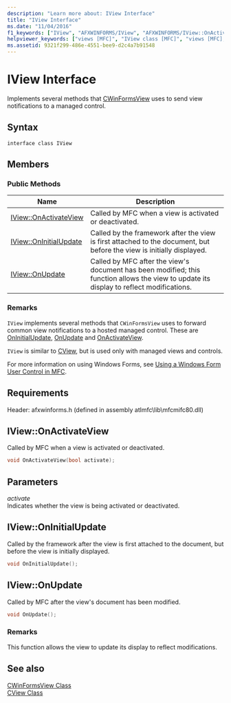 ```yaml
---
description: "Learn more about: IView Interface"
title: "IView Interface"
ms.date: "11/04/2016"
f1_keywords: ["IView", "AFXWINFORMS/IView", "AFXWINFORMS/IView::OnActivateView", "AFXWINFORMS/IView::OnInitialUpdate", "AFXWINFORMS/IView::OnUpdate"]
helpviewer_keywords: ["views [MFC]", "IView class [MFC]", "views [MFC], classes"]
ms.assetid: 9321f299-486e-4551-bee9-d2c4a7b91548
---
```

# IView Interface

Implements several methods that [CWinFormsView](../../mfc/reference/cwinformsview-class.md) uses to send view notifications to a managed control.

## Syntax

```
interface class IView
```

## Members

### Public Methods

|Name|Description|
|----------|-----------------|
|[IView::OnActivateView](#onactivateview)|Called by MFC when a view is activated or deactivated.|
|[IView::OnInitialUpdate](#oninitialupdate)|Called by the framework after the view is first attached to the document, but before the view is initially displayed.|
|[IView::OnUpdate](#onupdate)|Called by MFC after the view's document has been modified; this function allows the view to update its display to reflect modifications.|

### Remarks

`IView` implements several methods that `CWinFormsView` uses to forward common view notifications to a hosted managed control. These are [OnInitialUpdate](#oninitialupdate), [OnUpdate](#onupdate) and [OnActivateView](#onactivateview).

`IView` is similar to [CView](../../mfc/reference/cview-class.md), but is used only with managed views and controls.

For more information on using Windows Forms, see [Using a Windows Form User Control in MFC](../../dotnet/using-a-windows-form-user-control-in-mfc.md).

## Requirements

Header: afxwinforms.h (defined in assembly atlmfc\lib\mfcmifc80.dll)

## <a name="onactivateview"></a> IView::OnActivateView

Called by MFC when a view is activated or deactivated.

```cpp
void OnActivateView(bool activate);
```

## Parameters

*activate*<br/>
Indicates whether the view is being activated or deactivated.

## <a name="oninitialupdate"></a> IView::OnInitialUpdate

Called by the framework after the view is first attached to the document, but before the view is initially displayed.

```cpp
void OnInitialUpdate();
```

## <a name="onupdate"></a> IView::OnUpdate

Called by MFC after the view's document has been modified.

```cpp
void OnUpdate();
```

### Remarks

This function allows the view to update its display to reflect modifications.

## See also

[CWinFormsView Class](../../mfc/reference/cwinformsview-class.md)<br/>
[CView Class](../../mfc/reference/cview-class.md)
